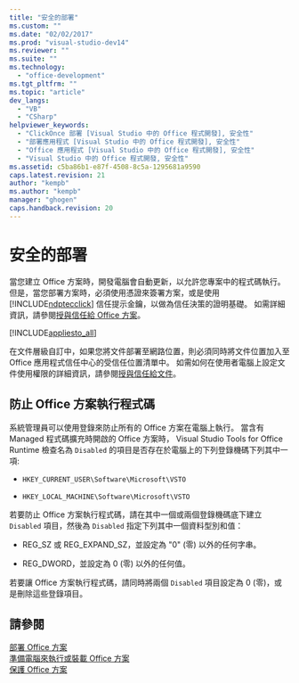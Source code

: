 ```yaml
---
title: "安全的部署"
ms.custom: ""
ms.date: "02/02/2017"
ms.prod: "visual-studio-dev14"
ms.reviewer: ""
ms.suite: ""
ms.technology: 
  - "office-development"
ms.tgt_pltfrm: ""
ms.topic: "article"
dev_langs: 
  - "VB"
  - "CSharp"
helpviewer_keywords: 
  - "ClickOnce 部署 [Visual Studio 中的 Office 程式開發], 安全性"
  - "部署應用程式 [Visual Studio 中的 Office 程式開發], 安全性"
  - "Office 應用程式 [Visual Studio 中的 Office 程式開發], 安全性"
  - "Visual Studio 中的 Office 程式開發, 安全性"
ms.assetid: c5ba86b1-e87f-4508-8c5a-1295681a9590
caps.latest.revision: 21
author: "kempb"
ms.author: "kempb"
manager: "ghogen"
caps.handback.revision: 20
---
```

# 安全的部署
  當您建立 Office 方案時，開發電腦會自動更新，以允許您專案中的程式碼執行。  但是，當您部署方案時，必須使用憑證來簽署方案，或是使用 [!INCLUDE[ndptecclick](../vsto/includes/ndptecclick-md.md)] 信任提示金鑰，以做為信任決策的證明基礎。  如需詳細資訊，請參閱[授與信任給 Office 方案](../vsto/granting-trust-to-office-solutions.md)。  
  
 [!INCLUDE[appliesto_all](../vsto/includes/appliesto-all-md.md)]  
  
 在文件層級自訂中，如果您將文件部署至網路位置，則必須同時將文件位置加入至 Office 應用程式信任中心的受信任位置清單中。  如需如何在使用者電腦上設定文件使用權限的詳細資訊，請參閱[授與信任給文件](../vsto/granting-trust-to-documents.md)。  
  
## 防止 Office 方案執行程式碼  
 系統管理員可以使用登錄來防止所有的 Office 方案在電腦上執行。  當含有 Managed 程式碼擴充時開啟的 Office 方案時， Visual Studio Tools for Office Runtime 檢查名為 `Disabled` 的項目是否存在於電腦上的下列登錄機碼下列其中一項:  
  
-   `HKEY_CURRENT_USER\Software\Microsoft\VSTO`  
  
-   `HKEY_LOCAL_MACHINE\Software\Microsoft\VSTO`  
  
 若要防止 Office 方案執行程式碼，請在其中一個或兩個登錄機碼底下建立 `Disabled` 項目，然後為 `Disabled` 指定下列其中一個資料型別和值：  
  
-   REG\_SZ 或 REG\_EXPAND\_SZ，並設定為 "0" \(零\) 以外的任何字串。  
  
-   REG\_DWORD，並設定為 0 \(零\) 以外的任何值。  
  
 若要讓 Office 方案執行程式碼，請同時將兩個 `Disabled` 項目設定為 0 \(零\)，或是刪除這些登錄項目。  
  
## 請參閱  
 [部署 Office 方案](../vsto/deploying-an-office-solution.md)   
 [準備電腦來執行或裝載 Office 方案](http://msdn.microsoft.com/zh-tw/be1b173f-7261-4d74-aa4e-94ccd43db8d8)   
 [保護 Office 方案](../vsto/securing-office-solutions.md)  
  
  